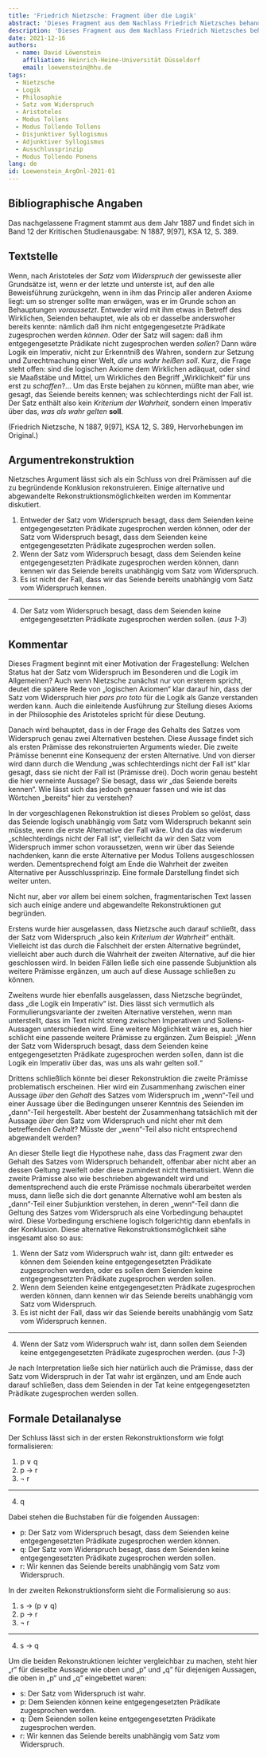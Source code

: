 ```yaml
---
title: 'Friedrich Nietzsche: Fragment über die Logik' 
abstract: 'Dieses Fragment aus dem Nachlass Friedrich Nietzsches behandelt die Frage nach dem Status des Satzes vom Widerspruch im Besonderen und der Logik im Allgemeinen. Er argumentiert für die Auffassung, dass die Logik keine deskritive, sondern eine normative Rolle spielt.'  
description: 'Dieses Fragment aus dem Nachlass Friedrich Nietzsches behandelt die Frage nach dem Status des Satzes vom Widerspruch im Besonderen und der Logik im Allgemeinen. Er argumentiert für die Auffassung, dass die Logik keine deskritive, sondern eine normative Rolle spielt.'  
date: 2021-12-16
authors: 
  - name: David Löwenstein
    affiliation: Heinrich-Heine-Universität Düsseldorf
    email: loewenstein@hhu.de
tags: 
  - Nietzsche
  - Logik
  - Philosophie
  - Satz vom Widerspruch
  - Aristoteles
  - Modus Tollens
  - Modus Tollendo Tollens
  - Disjunktiver Syllogismus
  - Adjunktiver Syllogismus
  - Ausschlussprinzip
  - Modus Tollendo Ponens
lang: de
id: Loewenstein_ArgOnl-2021-01
---
```



## Bibliographische Angaben

<!--Bibliographische Angaben zur analysierten Textstelle, falls möglich mit Weblinks-->

Das nachgelassene Fragment stammt aus dem Jahr 1887 und findet sich in Band 12 der Kritischen Studienausgabe: N 1887, 9[97], KSA 12, S. 389.


## Textstelle

<!--Die Textstelle in der Originalsprache und/oder in deutscher Übersetzung. Bitte beachten Sie die Urheberrechte. Tipp: Wenn Sie eine lange, urherebrechtlich geschützte Textstelle zitieren, so können Sie die Sätze nummerieren -- "[1] ... [2] ... [3] ..." -- und im Folgenden auf die einzelnen Sätze explizit verweisen, sodass deutlich wird, dass das Zitat als Beleg der hier vorgestellten Rekonstruktion dient und die Nutzung des urheberrechtlich geschützten Textes in ihrem Umfang durch den besonderen Zweck gerechtfertigt ist.-->

Wenn, nach Aristoteles der *Satz vom Widerspruch* der gewisseste aller Grundsätze ist, wenn er der letzte und unterste ist, auf den alle Beweisführung<en> zurückgehn, wenn in ihm das Princip aller anderen Axiome liegt: um so strenger sollte man erwägen, was er im Grunde schon an Behauptungen *voraussetzt*. Entweder wird mit ihm etwas in Betreff des Wirklichen, Seienden behauptet, wie als ob er dasselbe anderswoher bereits kennte: nämlich daß ihm nicht entgegengesetzte Prädikate zugesprochen werden *können*. Oder der Satz will sagen: daß ihm entgegengesetzte Prädikate nicht zugesprochen werden *sollen*? Dann wäre Logik ein Imperativ, nicht zur Erkenntniß des Wahren, sondern zur Setzung und Zurechtmachung einer Welt, *die uns wahr heißen soll*.
Kurz, die Frage steht offen: sind die logischen Axiome dem Wirklichen adäquat, oder sind sie Maaßstäbe und Mittel, um Wirkliches den Begriff „Wirklichkeit“ für uns erst zu *schaffen*?… Um das Erste bejahen zu können, müßte man aber, wie gesagt, das Seiende bereits kennen; was schlechterdings nicht der Fall ist. Der Satz enthält also kein *Kriterium der Wahrheit*, sondern einen Imperativ über das, *was als wahr gelten* **soll**.

(Friedrich Nietzsche, N 1887, 9[97], KSA 12, S. 389, Hervorhebungen im Original.)


## Argumentrekonstruktion

<!--Das Argument wird natürlichsprachlich und in Standardform rekonstruiert. Mehrere alternative Rekonstruktionen des Arguments sind zulässig, sofern diese aufeinander bezogen sind.-->

Nietzsches Argument lässt sich als ein Schluss von drei Prämissen auf die zu begründende Konklusion rekonstruieren. Einige alternative und abgewandelte Rekonstruktionsmöglichkeiten werden im Kommentar diskutiert.

1. Entweder der Satz vom Widerspruch besagt, dass dem Seienden keine entgegengesetzten Prädikate zugesprochen werden können, oder der Satz vom Widerspruch besagt, dass dem Seienden keine entgegengesetzten Prädikate zugesprochen werden sollen.
2. Wenn der Satz vom Widerspruch besagt, dass dem Seienden keine entgegengesetzten Prädikate zugesprochen werden können, dann kennen wir das Seiende bereits unabhängig vom Satz vom Widerspruch.
3. Es ist nicht der Fall, dass wir das Seiende bereits unabhängig vom Satz vom Widerspruch kennen.

---

4. Der Satz vom Widerspruch besagt, dass dem Seienden keine entgegengesetzten Prädikate zugesprochen werden sollen. (*aus 1-3*)

## Kommentar

<!--In den Kommentar zur Argumentrekonstruktion gehört zum Beispiel die Einbettung des Arguments in ein Thema oder einen philosophiehistorischen Kontext oder der Hinweis auf problematische Annahmen im Argument, aber keine von der Rekonstruktion losgelöste Beurteilung oder Stellungnahme.-->

Dieses Fragment beginnt mit einer Motivation der Fragestellung: Welchen Status hat der Satz vom Widerspruch im Besonderen und die Logik im Allgemeinen? Auch wenn Nietzsche zunächst nur von ersterem spricht, deutet die spätere Rede von „logischen Axiomen“ klar darauf hin, dass der Satz vom Widerspruch hier *pars pro toto* für die Logik als Ganze verstanden werden kann. Auch die einleitende Ausführung zur Stellung dieses Axioms in der Philosophie des Aristoteles spricht für diese Deutung.

Danach wird behauptet, dass in der Frage des Gehalts des Satzes vom Widerspruch genau zwei Alternativen bestehen. Diese Aussage findet sich als ersten Prämisse des rekonstruierten Arguments wieder. Die zweite Prämisse benennt eine Konsequenz der ersten Alternative. Und von dierser wird dann durch die Wendung „was schlechterdings nicht der Fall ist“ klar gesagt, dass sie nicht der Fall ist (Prämisse drei). Doch worin genau besteht die hier verneinte Aussage? Sie besagt, dass wir „das Seiende bereits kennen“. Wie lässt sich das jedoch genauer fassen und wie ist das Wörtchen „bereits“ hier zu verstehen?

In der vorgeschlagenen Rekonstruktion ist dieses Problem so gelöst, dass das Seiende logisch unabhängig vom Satz vom Widerspruch bekannt sein müsste, wenn die erste Alternative der Fall wäre. Und da das wiederum „schlechterdings nicht der Fall ist“, vielleicht da wir den Satz vom Widerspruch immer schon voraussetzen, wenn wir über das Seiende nachdenken, kann die erste Alternative per Modus Tollens ausgeschlossen werden. Dementsprechend folgt am Ende die Wahrheit der zweiten Alternative per Ausschlussprinzip. Eine formale Darstellung findet sich weiter unten.

Nicht nur, aber vor allem bei einem solchen, fragmentarischen Text lassen sich auch einige andere und abgewandelte Rekonstruktionen gut begründen.

Erstens wurde hier ausgelassen, dass Nietzsche auch darauf schließt, dass der Satz vom Widerspruch „also kein *Kriterium der Wahrheit*“ enthält. Vielleicht ist das durch die Falschheit der ersten Alternative begründet, vielleicht aber auch durch die Wahrheit der zweiten Alternative, auf die hier geschlossen wird. In beiden Fällen ließe sich eine passende Subjunktion als weitere Prämisse ergänzen, um auch auf diese Aussage schließen zu können.

Zweitens wurde hier ebenfalls ausgelassen, dass Nietzsche begründet, dass „die Logik ein Imperativ“ ist. Dies lässt sich vermutlich als Formulierungsvariante der zweiten Alternative verstehen, wenn man unterstellt, dass im Text nicht streng zwischen Imperativen und Sollens-Aussagen unterschieden wird. Eine weitere Möglichkeit wäre es, auch hier schlicht eine passende weitere Prämisse zu ergänzen. Zum Beispiel: „Wenn der Satz vom Widerspruch besagt, dass dem Seienden keine entgegengesetzten Prädikate zugesprochen werden sollen, dann ist die Logik ein Imperativ über das, was uns als wahr gelten soll.“

Drittens schließlich könnte bei dieser Rekonstruktion die zweite Prämisse problematisch erscheinen. Hier wird ein Zusammenhang zwischen einer Aussage *über* den *Gehalt* des Satzes vom Widerspruch im „wenn“-Teil und einer Aussage über die Bedingungen unserer Kenntnis des Seienden im „dann“-Teil hergestellt. Aber besteht der Zusammenhang tatsächlich mit der Aussage *über* den Satz vom Widerspruch und nicht eher mit dem betreffenden *Gehalt*? Müsste der „wenn“-Teil also nicht entsprechend abgewandelt werden?

An dieser Stelle liegt die Hypothese nahe, dass das Fragment zwar den Gehalt des Satzes vom Widerspruch behandelt, offenbar aber nicht aber an dessen Geltung zweifelt oder diese zumindest nicht thematisiert. Wenn die zweite Prämisse also wie beschrieben abgewandelt wird und dementsprechend auch die erste Prämisse nochmals überarbeitet werden muss, dann ließe sich die dort genannte Alternative wohl am besten als „dann“-Teil einer Subjunktion verstehen, in deren „wenn“-Teil dann die Geltung des Satzes vom Widerspruch als eine Vorbedingung behauptet wird. Diese Vorbedingung erschiene logisch folgerichtig dann ebenfalls in der Konklusion. Diese alternative Rekonstruktionsmöglichkeit sähe insgesamt also so aus:

1. Wenn der Satz vom Widerspruch wahr ist, dann gilt: entweder es können dem Seienden keine entgegengesetzten Prädikate zugesprochen werden, oder es sollen dem Seienden keine entgegengesetzten Prädikate zugesprochen werden sollen.
2. Wenn dem Seienden keine entgegengesetzten Prädikate zugesprochen werden können, dann kennen wir das Seiende bereits unabhängig vom Satz vom Widerspruch.
3. Es ist nicht der Fall, dass wir das Seiende bereits unabhängig vom Satz vom Widerspruch kennen.

---

4. Wenn der Satz vom Widerspruch wahr ist, dann sollen dem Seienden keine entgegengesetzten Prädikate zugesprochen werden. (*aus 1-3*)

Je nach Interpretation ließe sich hier natürlich auch die Prämisse, dass der Satz vom Widerspruch in der Tat wahr ist ergänzen, und am Ende auch darauf schließen, dass dem Seienden in der Tat keine entgegengesetzten Prädikate zugesprochen werden sollen.

## Formale Detailanalyse

<!--Das Argument oder einzelne (etwa besonders undurchsichtige) Teilschritte können hier formalisiert dargestellt werden.-->

Der Schluss lässt sich in der ersten Rekonstruktionsform wie folgt formalisieren:

1. p $\lor$ q 
2. p $\rightarrow$ r 
3. $\lnot$ r
  
---

  4. q

Dabei stehen die Buchstaben für die folgenden Aussagen:

- p: Der Satz vom Widerspruch besagt, dass dem Seienden keine entgegengesetzten Prädikate zugesprochen werden können.
- q: Der Satz vom Widerspruch besagt, dass dem Seienden keine entgegengesetzten Prädikate zugesprochen werden sollen.
- r: Wir kennen das Seiende bereits unabhängig vom Satz vom Widerspruch.



In der zweiten Rekonstruktionsform sieht die Formalisierung so aus:

1. s $\rightarrow$ (p $\lor$ q)
2. p $\rightarrow$ r 
3. $\lnot$ r

---

4. s $\rightarrow$ q

Um die beiden Rekonstruktionen leichter vergleichbar zu machen, steht hier „r“ für dieselbe Aussage wie oben und „p“ und „q“ für diejenigen Aussagen, die oben in „p“ und „q“ eingebettet waren:

- s: Der Satz vom Widerspruch ist wahr.
- p: Dem Seienden können keine entgegengesetzten Prädikate zugesprochen werden.
- q: Dem Seienden sollen keine entgegengesetzten Prädikate zugesprochen werden.
- r: Wir kennen das Seiende bereits unabhängig vom Satz vom Widerspruch.
